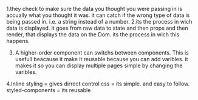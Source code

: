 1.they check to make sure the data you thought you were passing in is accually what you thought it was. it can catch if the wrong type of data is being passed in.
i.e. a string instead of a number.
2.its the process in wich data is displayed. it goes from raw data to state and then props and then render, that displays the data on the Dom. its the process in wich this happens. 

3.  A higher-order component can switchs between components. This is usefull beacause it make it reusable because you can add varibles. it makes it so you can display multiple pages simple by changing the varibles.

4.Inline styling = gives dirrect control
css = its simple. and easy to follow.
styled-components = its reusable